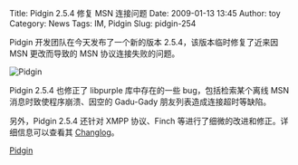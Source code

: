 Title: Pidgin 2.5.4 修复 MSN 连接问题
Date: 2009-01-13 13:45
Author: toy
Category: News
Tags: IM, Pidgin
Slug: pidgin-254

Pidgin 开发团队在今天发布了一个新的版本 2.5.4，该版本临时修复了近来因
MSN 更改而导致的 MSN 协议连接失败的问题。

![Pidgin](http://i.linuxtoy.org/i/logo/pidgin.png)

Pidgin 2.5.4 也修正了 libpurple 库中存在的一些 bug，包括检索某个离线 MSN
消息时致使程序崩溃、因空的 Gadu-Gady 朋友列表造成连接超时等缺陷。

另外，Pidgin 2.5.4 还针对 XMPP 协议、Finch
等进行了细微的改进和修正。详细信息可以查看其
[Changlog](http://developer.pidgin.im/wiki/ChangeLog)。

[Pidgin](http://pidgin.im/download/)
